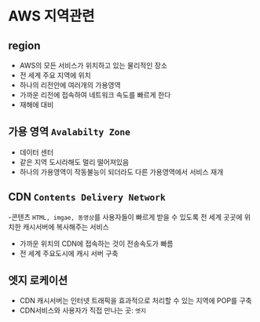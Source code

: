 # AWS 지역관련

## region
- AWS의 모든 서비스가 위치하고 있는 물리적인 장소
- 전 세계 주요 지역에 위치
- 하나의 리전안에 여러개의 가용영역
- 가까운 리전에 접속하여 네트워크 속도를 빠르게 한다
- 재해에 대비

## 가용 영역 `Avalabilty Zone`　
- 데이터 센터
- 같은 지역 도시라해도 멀리 떨어져있음
- 하나의 가용영역이 작동불능이 되더라도 다른 가용영역에서 서비스 재개

## CDN `Contents Delivery Network`
-콘텐츠 `HTML, imgae, 동영상`를 사용자들이 빠르게 받을 수 있도록 전 세계 곳곳에 위치한 캐시서버에 복사해주는 서비스
- 가까운 위치의 CDN에 접속하는 것이 전송속도가 빠름
- 전 세계 주요도시에 캐시 서버 구축

## 엣지 로케이션
- CDN 캐시서버는 인터넷 트래픽을 효과적으로 처리할 수 있는 지역에 POP를 구축
- CDN서비스와 사용자가 직접 만나는 곳: `엣지`